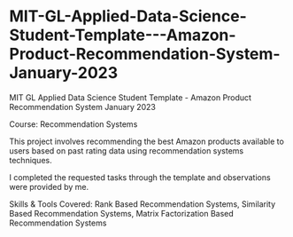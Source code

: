# MIT-GL-Applied-Data-Science-Student-Template---Amazon-Product-Recommendation-System-January-2023
MIT GL Applied Data Science Student Template - Amazon Product Recommendation System January 2023

Course: Recommendation Systems

This project involves recommending the best Amazon products available to users based on past rating data using recommendation systems techniques. 

I completed the requested tasks through the template and observations were provided by me.

Skills & Tools Covered:
Rank Based Recommendation Systems, 
Similarity Based Recommendation Systems, 
Matrix Factorization Based Recommendation Systems

